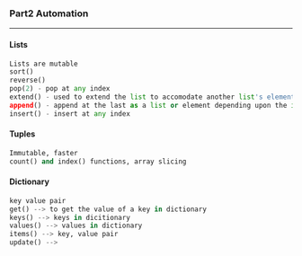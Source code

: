 ### Part2 Automation

---

#### Lists

```py
Lists are mutable
sort()
reverse()
pop(2) - pop at any index
extend() - used to extend the list to accomodate another list's element and not the list as a whole.
append() - append at the last as a list or element depending upon the input.
insert() - insert at any index
```

#### Tuples

```py
Immutable, faster
count() and index() functions, array slicing
```

#### Dictionary

```py
key value pair
get() --> to get the value of a key in dictionary
keys() --> keys in dicitionary
values() --> values in dictionary
items() --> key, value pair
update() --> 


